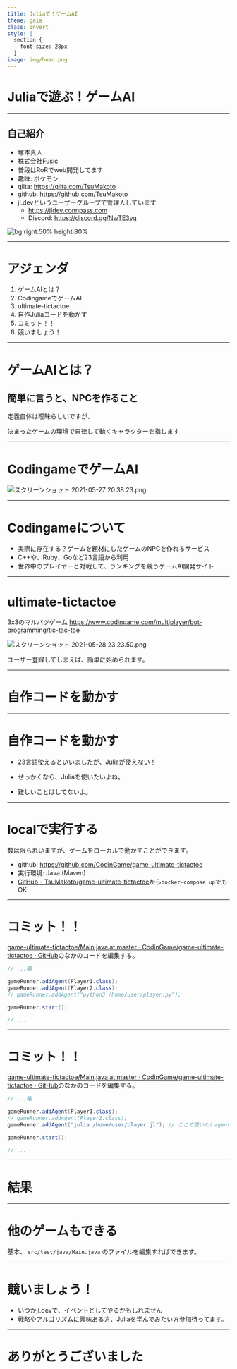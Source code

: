 ```yaml
---
title: Juliaで！ゲームAI
theme: gaia
class: invert
style: |
  section {
    font-size: 28px
  }
image: img/head.png
---
```


# Juliaで遊ぶ！ゲームAI

---

## 自己紹介

- 塚本真人
- 株式会社Fusic
- 普段はRoRでweb開発してます
- 趣味: ポケモン
- qiita: https://qiita.com/TsuMakoto
- github: https://github.com/TsuMakoto
- jl.devというユーザーグループで管理人しています
  - https://jldev.connpass.com
  - Discord: https://discord.gg/NwTE3yg

 ![bg right:50% height:80%](img/icon.png)

---

# アジェンダ

1. ゲームAIとは？
2. CodingameでゲームAI
3. ultimate-tictactoe
4. 自作Juliaコードを動かす
5. コミット！！
6. 競いましょう！

---

# ゲームAIとは？

## 簡単に言うと、NPCを作ること

定義自体は曖昧らしいですが、

決まったゲームの環境で自律して動くキャラクターを指します

---

# CodingameでゲームAI

![スクリーンショット 2021-05-27 20.38.23.png](img/codingame.png)

---

# Codingameについて

- 実際に存在する？ゲームを題材にしたゲームのNPCを作れるサービス
- C++や、Ruby、Goなど23言語から利用
- 世界中のプレイヤーと対戦して、ランキングを競うゲームAI開発サイト


---

# ultimate-tictactoe
3x3のマルバツゲーム
https://www.codingame.com/multiplayer/bot-programming/tic-tac-toe

![スクリーンショット 2021-05-28 23.23.50.png](:storage/dcc741d4-a1e2-47df-8885-d18f680606cf/5a3cb731.png)

ユーザー登録してしまえば、簡単に始められます。

---

# 自作コードを動かす

---

# 自作コードを動かす

- 23言語使えるといいましたが、Juliaが使えない！

- せっかくなら、Juliaを使いたいよね。

- 難しいことはしてないよ。

---

# localで実行する
数は限られいますが、ゲームをローカルで動かすことができます。

- github: https://github.com/CodinGame/game-ultimate-tictactoe
- 実行環境: Java (Maven)
- [GitHub - TsuMakoto/game-ultimate-tictactoe](https://github.com/TsuMakoto/game-ultimate-tictactoe/tree/master)から`docker-compose up`でもOK

---

# コミット！！
[game-ultimate-tictactoe/Main.java at master · CodinGame/game-ultimate-tictactoe · GitHub](https://github.com/CodinGame/game-ultimate-tictactoe/blob/master/src/test/java/Main.java)のなかのコードを編集する。

```java
// ...略

gameRunner.addAgent(Player1.class);
gameRunner.addAgent(Player2.class);
// gameRunner.addAgent("python3 /home/user/player.py");

gameRunner.start();

// ...
```
---

# コミット！！
[game-ultimate-tictactoe/Main.java at master · CodinGame/game-ultimate-tictactoe · GitHub](https://github.com/CodinGame/game-ultimate-tictactoe/blob/master/src/test/java/Main.java)のなかのコードを編集する。

```java
// ...略

gameRunner.addAgent(Player1.class);
// gameRunner.addAgent(Player2.class);
gameRunner.addAgent("julia /home/user/player.jl"); // ここで使いたいagentを追加

gameRunner.start();

// ...
```

---

# 結果


---

# 他のゲームもできる
基本、 `src/test/java/Main.java` のファイルを編集すればできます。


---

# 競いましょう！

- いつかjl.devで、イベントとしてやるかもしれません
- 戦略やアルゴリズムに興味ある方、Juliaを学んでみたい方参加待ってます。

---

# ありがとうございました

